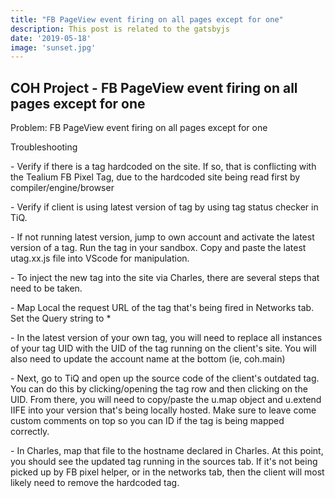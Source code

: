 ```yaml
---
title: "FB PageView event firing on all pages except for one"
description: This post is related to the gatsbyjs
date: '2019-05-18'
image: 'sunset.jpg'
---
```

## COH Project - FB PageView event firing on all pages except for one
Problem: FB PageView event firing on all pages except for one

Troubleshooting
<p>
    - Verify if there is a tag hardcoded on the site. If so, that is conflicting with the Tealium FB Pixel Tag, due to the hardcoded site being read first by compiler/engine/browser
<p>
    - Verify if client is using latest version of tag by using tag status checker in TiQ. 
<p>
    - If not running latest version, jump to own account and activate the latest version of a tag. Run the tag in your sandbox. Copy and paste the latest utag.xx.js file into VScode for manipulation. 
<p>
    - To inject the new tag into the site via Charles, there are several steps that need to be taken.
<p>
    - Map Local the request URL of the tag that's being fired in Networks tab. Set the Query string to *
<p>   
    - In the latest version of your own tag, you will need to replace all instances of your tag UID with the UID of the tag running on the client's site. You will also need to update the account name at the bottom (ie, coh.main)
<p>
    - Next, go to TiQ and open up the source code of the client's outdated tag. You can do this by clicking/opening the tag row and then clicking on the UID. From there, you will need to copy/paste the u.map object and u.extend IIFE into your version that's being locally hosted. Make sure to leave come custom comments on top so you can ID if the tag is being mapped correctly. 
<p>
    - In Charles, map that file to the hostname declared in Charles. At this point, you should see the updated tag running in the sources tab. If it's not being picked up by FB pixel helper, or in the networks tab, then the client will most likely need to remove the hardcoded tag. 



